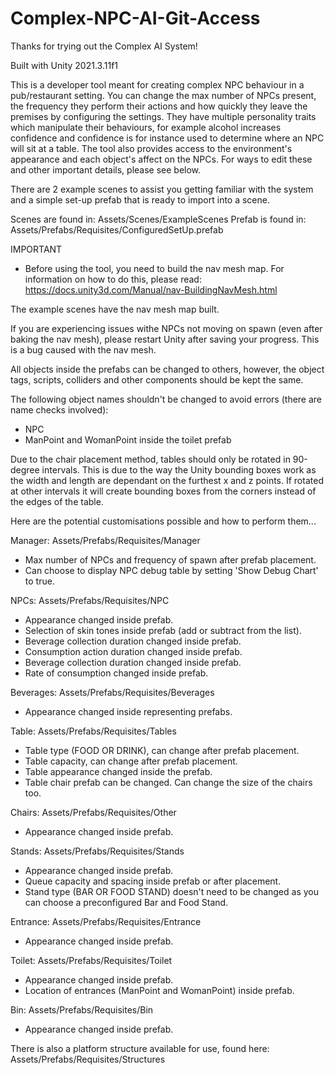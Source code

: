 # Complex-NPC-AI-Git-Access
Thanks for trying out the Complex AI System!

Built with Unity 2021.3.11f1



This is a developer tool meant for creating complex NPC behaviour in a pub/restaurant setting. You can change the max number of NPCs present, the frequency they perform their actions and how quickly they leave the premises by configuring the settings. They have multiple personality traits which manipulate their behaviours, for example alcohol increases confidence and confidence is for instance used to determine where an NPC will sit at a table. The tool also provides access to the environment's appearance and each object's affect on the NPCs. For ways to edit these and other important details, please see below.





There are 2 example scenes to assist you getting familiar with the system and a simple set-up prefab that is ready to import into a scene. 

Scenes are found in:	Assets/Scenes/ExampleScenes
Prefab is found in:	Assets/Prefabs/Requisites/ConfiguredSetUp.prefab





IMPORTANT
-	Before using the tool, you need to build the nav mesh map. For information on how to do this, please read: 
				https://docs.unity3d.com/Manual/nav-BuildingNavMesh.html

The example scenes have the nav mesh map built.

If you are experiencing issues withe NPCs not moving on spawn (even after baking the nav mesh), please restart Unity after saving your progress. This is a bug caused with the nav mesh.


All objects inside the prefabs can be changed to others, however, the object tags, scripts, colliders and other components should be kept the same. 

The following object names shouldn't be changed to avoid errors (there are name checks involved):
-	NPC
-	ManPoint and WomanPoint inside the toilet prefab

Due to the chair placement method, tables should only be rotated in 90-degree intervals. This is due to the way the Unity bounding boxes work as the width and length are dependant on the furthest x and z points. If rotated at other intervals it will create bounding boxes from the corners instead of the edges of the table.





Here are the potential customisations possible and how to perform them...

Manager:		Assets/Prefabs/Requisites/Manager
-	Max number of NPCs and frequency of spawn after prefab placement.
-	Can choose to display NPC debug table by setting 'Show Debug Chart' to true.

NPCs: 		Assets/Prefabs/Requisites/NPC
-	Appearance changed inside prefab.
-	Selection of skin tones inside prefab (add or subtract from the list).
-	Beverage collection duration changed inside prefab.
-	Consumption action duration changed inside prefab.
-	Beverage collection duration changed inside prefab.
-	Rate of consumption changed inside prefab.


Beverages:		Assets/Prefabs/Requisites/Beverages
-	Appearance changed inside representing prefabs.

Table:		Assets/Prefabs/Requisites/Tables
-	Table type (FOOD OR DRINK), can change after prefab placement.
- 	Table capacity, can change after prefab placement.
-	Table appearance changed inside the prefab.
-	Table chair prefab can be changed. Can change the size of the chairs too.

Chairs:		Assets/Prefabs/Requisites/Other
- 	Appearance changed inside prefab.

Stands:		Assets/Prefabs/Requisites/Stands
-	Appearance changed inside prefab.
-	Queue capacity and spacing inside prefab or after placement.
-	Stand type (BAR OR FOOD STAND) doesn't need to be changed as you can choose a preconfigured Bar and Food Stand.

Entrance:		Assets/Prefabs/Requisites/Entrance
-	Appearance changed inside prefab.

Toilet:		Assets/Prefabs/Requisites/Toilet
-	Appearance changed inside prefab.
-	Location of entrances (ManPoint and WomanPoint) inside prefab.

Bin:			Assets/Prefabs/Requisites/Bin
-	Appearance changed inside prefab.


There is also a platform structure available for use, found here:
Assets/Prefabs/Requisites/Structures
